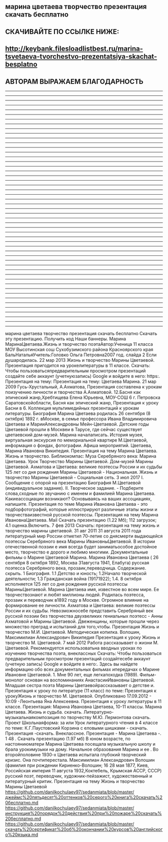 марина цветаева творчество презентация скачать бесплатно
--------------------------------------------------
СКАЧИВАЙТЕ ПО ССЫЛКЕ НИЖЕ:
--------------------------------------------------
http://keybank.filesloadlistbest.ru/marina-tsvetaeva-tvorchestvo-prezentatsiya-skachat-besplatno
--------------------------------------------------
АВТОРАМ ВЫРАЖАЕМ БЛАГОДАРНОСТЬ
--------------------------------------------------
--------------------------------------------------
--------------------------------------------------
--------------------------------------------------
--------------------------------------------------
--------------------------------------------------
--------------------------------------------------
--------------------------------------------------
--------------------------------------------------
--------------------------------------------------
--------------------------------------------------
--------------------------------------------------
--------------------------------------------------
--------------------------------------------------
--------------------------------------------------
--------------------------------------------------
--------------------------------------------------
--------------------------------------------------
--------------------------------------------------
--------------------------------------------------
--------------------------------------------------
--------------------------------------------------
--------------------------------------------------
--------------------------------------------------
--------------------------------------------------
--------------------------------------------------
--------------------------------------------------
--------------------------------------------------
--------------------------------------------------
--------------------------------------------------
--------------------------------------------------
--------------------------------------------------
--------------------------------------------------
--------------------------------------------------
--------------------------------------------------
--------------------------------------------------
--------------------------------------------------
--------------------------------------------------
--------------------------------------------------
--------------------------------------------------
--------------------------------------------------
--------------------------------------------------
--------------------------------------------------
--------------------------------------------------
--------------------------------------------------
--------------------------------------------------
--------------------------------------------------
--------------------------------------------------
--------------------------------------------------
--------------------------------------------------
--------------------------------------------------
--------------------------------------------------
марина цветаева творчество презентация скачать бесплатно Скачать эту презентацию. Получить код Наши баннеры. Марина  МаринаЦветаева.Жизнь и творчество поэтаАвтор:Ученица 11 класса МОУ Высотинская сош Сухобузимского района Красноярского края БальНатальяУчитель:Головко Ольга Петровна2007 год.  слайда 2 Если душародилась. 22 мар 2013  Жизнь и творчество Марины Цветаевой. Презентация пригодится на урокелитературы в 11 классе.  Скачать:  Чтобы пользоватьсяпредварительным просмотром презентаций создайте себе аккаунт (учетнуюзапись) Google и войдите в него: https:. Презентация на тему: Презентация на тему: Цветаева Марина. 21 мар 2009  Гусь-Хрустальный, А.Ахматова, Презентация составлена к урокам поизучению личности и творчества А.Ахматовой. 12.Басня как эпический жанр,Хребтищева Елена Юрьевна, МОУ-СОШ 6 г. Петровска Саратовскойобласти, Басня как эпический жанр, Презентация к уроку Басни в 6. Коллекция мультимедийных презентаций к урокам литературы. Биография Марина Цветаева родилась 26 сентября (8 октября) 1892 г. вМоскве, в семье профессора Ивана Владимировича Цветаева и МарииАлександровны Мейн-Цветаевой. Детские годы Цветаевой прошли в Москвеи в Тарусе, где сейчас существует цветаевский дом-музей. Марина началаписать. История музея, виртуальная экскурсия по мемориальной квартире М.Цветаевой, информация о фондах, фотографии. Афиша мероприятий. Цветаева, Марина Ивановна  Википедия. Презентация на тему Марина Цветаева. Жизнь и творчество. Библиокомпас: Муза Серебряного века: Марина Цветаева. Урок Творчество Марины Цветаевой. Дом-музей Марины Цветаевой. Ахматова и Цветаева: великие поэтессы России и их судьбы
125 лет со дня рождения Марины Цветаевой - Национальная. Жизнь и творчество Марины Цветаевой - Социальная сеть. 3 июл 2017  I. Сообщение с опорой на презентацию Биография М.Цветаевой (индивидуальное задание). II. Творческое задание. - Подберите слова,сходные по звучанию с именем и фамилией  Марина Цветаева. Какиеассоциации возникают? Основываясь на ваших ассоциациях, напишите. Презентация по теме Марина Ивановна Цветаева - это подборфотографий, которые иллюстрируют различные этапы жизни и творчестваизвестной русской поэтессы.  Презентация на тему Марина ИвановнаЦветаева. Mail  Скачать презентацию (1.22 Мб); 112 загрузок; 4.1 оценка.Включить. 7 фев 2013  Скачать: презентация на тему жизнь и творчество марины цветаевой. 31 авг 2011  31 августа 2011 года литературный мир России отметил 70-летие со днясмерти выдающейся поэтессы Серебряного века Марины ИвановныЦветаевой. В истории отечественной поэзии е имя всегда будет заниматьособое достойное место, творчество е дорого и любимо многими. Документальные фильмы о Марине Цветаевой  Марина. Марина Ивановна Цветаева ( 26 сентября 8 октября 1892, Москва  31августа 1941, Елабуга)  русская поэтесса Серебряного века, прозаик,переводчица. Содержание. скрыть. 1 Биография. 1.1 Детство и юность; 1.2Начало творческой деятельности; 1.3 Гражданская война (19171922); 1.4. 8 октября исполняется 125 лет со дня рождения русской поэтессы МариныЦветаевой. Марина Цветаева  имя, известное во всем мире. Ее творчествознают и любят миллионы людей. Родилась поэтесса, прозаик и переводчик в1892 году в Москве. Огромное влияние на формирование ее личности. Ахматова и Цветаева: великие поэтессы России и их судьбы. Невозможносебе представить Серебряный век русской поэзии без творчества двухвеликих гениальных поэтесс - Анны Ахматовой и Марины Цветаевой. Двеженщины, которые прошли через множество преград и испытаний для того,чтобы. Презентация Жизнь и творчество М.И. Цветаевой. Методическая копилка. Волошин, Максимилиан Александрович  Википедия
Презентация к уроку Жизнь и творчество М. Цветаевой. 7 май 2012  Работа рассказывает о жизни М. Цветаевой. Рекомендуется использоватьна вводных уроках по изучению творчества поэта, внеклассных  Скачать: Чтобы пользоваться предварительным просмотром презентаций создайтесебе аккаунт (учетную запись) Google и войдите в него:. Здесь вы найдете информацию обо всех документальных фильмах ипередачах о Марине Ивановне Цветаевой. 1. Мне 90 лет, еще легкапоходка (1989). Фильм-монолог основан на воспоминаниях АнастасииИвановны Цветаевой. Младшая сестра поэта Марины Цветаевойрассказывает о детстве и. Презентация к уроку по литературе (11 класс) по теме: Презентация к урокуЖизнь и творчество М. Цветаевой. Опубликовано 17.09.2012 - 10:09 -Леонтьева Яна Алексеевна. Презентация к уроку литературы в 11 классе. Презентация: Марина Ивановна Цветаева, 10-11 классы. Марина Цветаева. Жизнь и судьба. скачать. Литературно-музыкальнаякомпозиция по творчеству М.Ю. Лермонтова скачать. Проект Школьнаяформа: за или  Урок литературного чтения в 4 классе по теме: К.Г.Паустовский Корзина с еловыми шишками - скачать. Презентация -скачать. Внеклассное. Презентация - Марина Цветаева -. 1  48 . Скачать презентацию (1.97 мб)  В юном возрасте, по настояниюматери Марина Цветаева посещала музыкальную школу и брала урокимузыки на дому. Начальное образования Марина и ее . Во второйполовине 1930-х Цветаева испытала глубокий творческий кризис. Она почтиперестала. Максимилиан Александрович Волошин (фамилия при рождении  Кириенко-Волошин; 16 28 мая 1877, Киев, Российская империя  11 августа 1932,Коктебель, Крымская АССР, СССР)  русский поэт, переводчик, художник-пейзажист, художественный и литературный критик. Презентация на тему Жизнь и творчество Марины Цветаевой
https://github.com/danilkochulaev97/sedanmiata/blob/master/джеймс%20пятьдесят%20оттенков%20серого%20книга%20скачать%20бесплатно.md
https://github.com/danilkochulaev97/sedanmiata/blob/master/инструкция%20порядок%20действия%20при%20пожаре%20скачать%20бесплатно.md
https://github.com/danilkochulaev97/sedanmiata/blob/master/скачать%20сертификат%20об%20окончании%20курсов%20английского%20языка.md